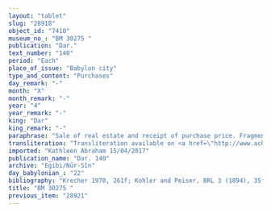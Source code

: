 ```yaml
---
layout: "tablet"
slug: "28918"
object_id: "7410"
museum_no_: "BM 30275 "
publication: "Dar."
text_number: "140"
period: "Each"
place_of_issue: "Babylon city"
type_and_content: "Purchases"
day_remark: "-"
month: "X"
month_remark: "-"
year: "4"
year_remark: "-"
king: "Dar"
king_remark: "-"
paraphrase: "Sale of real estate and receipt of purchase price. Fragmentary.<br /> <strong>A </strong>sells part of a royal passageway(?) ([<em>bīt</em>(?)] <em>ta-ri-ku-ut-ta</em>) belonging to <strong><sup>f</sup>C<sub>1</sub></strong> and <strong><sup>f</sup>C<sub>2</sub></strong>, located near the way out (<em>mūṣ&ucirc;</em>) of his own house, to <strong>B</strong>: the long side of the purchased passageway measures 7 1/2 cubits (c. 3,75 m), and its short side in the West is adjacent to the way out (<em>mūṣ&ucirc;</em>) of <strong>B</strong>&rsquo;s house. The purchase price amounts to 15 shekels of white silver (<em>kaspu peṣ&ucirc;</em>): the seller acknowledges that he has received it in full from <strong>B</strong>. Some of the description of the side is unclear and needs further clarification. Names of 3 witnesses and the scribe: Marduk-mukīn-apli/Ibnāya//Rab-līmu.<br /> &nbsp;<br /> <strong>A</strong> = Nab&ucirc;-nāṣir/Itti-Bēl-lummir(?)//Basia; <strong>B</strong> = Marduk-nāṣir-apli/Itti-Marduk-balāṭu//Egibi; <strong><sup>f</sup>C<sub>1</sub></strong> = <sup>f</sup>Nuptāya/Nādinu/Bīnāya; <strong><sup>f</sup>C<sub>2</sub></strong> = <sup>f</sup>Aplatu (Achemenet: Abbatu)/Nādinu//Bīnāya, sister of <strong><sup>f</sup>C<sub>1</sub></strong>"
transliteration: "Transliteration available on <a href=\"http://www.achemenet.com/en/item/?/textual-sources/texts-by-languages-and-scripts/babylonian/egibi-archive/1655361\" target=\"_blank\">Achemenet</a>"
imported: "Kathleen Abraham 15/04/2017"
publication_name: "Dar. 140"
archive: "Egibi/Nūr-Sîn"
day_babylonian_: "22"
bibliography: "Krecher 1970, 261f; Kohler and Peiser, BRL 3 (1894), 35f."
title: "BM 30275 "
previous_item: "28921"
---
```

